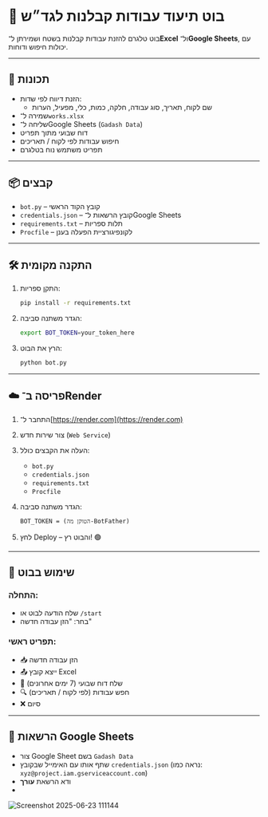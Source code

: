 # 📄 בוט תיעוד עבודות קבלנות לגד״ש

בוט טלגרם להזנת עבודות קבלנות בשטח ושמירתן ל־**Excel** ול־**Google Sheets**, עם יכולות חיפוש ודוחות.

---

## 🚀 תכונות

- הזנת דיווח לפי שדות:
  - שם לקוח, תאריך, סוג עבודה, חלקה, כמות, כלי, מפעיל, הערות
- שמירה ל־`works.xlsx`
- שליחה ל־Google Sheets (`Gadash Data`)
- דוח שבועי מתוך תפריט
- חיפוש עבודות לפי לקוח / תאריכים
- תפריט משתמש נוח בטלגרם

---

## 📦 קבצים

- `bot.py` – קובץ הקוד הראשי
- `credentials.json` – קובץ הרשאות ל־Google Sheets
- `requirements.txt` – תלות ספריות
- `Procfile` – לקונפיגורציית הפעלה בענן

---

## 🛠 התקנה מקומית

1. התקן ספריות:
   ```bash
   pip install -r requirements.txt
   ```

2. הגדר משתנה סביבה:
   ```bash
   export BOT_TOKEN=your_token_here
   ```

3. הרץ את הבוט:
   ```bash
   python bot.py
   ```

---

## ☁️ פריסה ב־Render

1. התחבר ל־[https://render.com](https://render.com)
2. צור שירות חדש (`Web Service`)
3. העלה את הקבצים כולל:
   - `bot.py`
   - `credentials.json`
   - `requirements.txt`
   - `Procfile`

4. הגדר משתנה סביבה:
   ```
   BOT_TOKEN = (הטוקן מה-BotFather)
   ```

5. לחץ Deploy – והבוט רץ! 🟢

---

## 🧪 שימוש בבוט

### התחלה:
- שלח הודעה לבוט או `/start`
- בחר: "הזן עבודה חדשה"

### תפריט ראשי:
- 📥 הזן עבודה חדשה
- 📤 ייצא קובץ Excel
- 📆 שלח דוח שבועי (7 ימים אחרונים)
- 🔍 חפש עבודות (לפי לקוח / תאריכים)
- ❌ סיום

---

## 🔐 הרשאות Google Sheets

- צור Google Sheet בשם `Gadash Data`
- שתף אותו עם האימייל שבקובץ `credentials.json` (נראה כמו: `xyz@project.iam.gserviceaccount.com`)
- ודא הרשאת **עורך**
- 
![Screenshot 2025-06-23 111144](https://github.com/user-attachments/assets/73e26a0b-7b58-45d5-b84a-2f025342170d)

